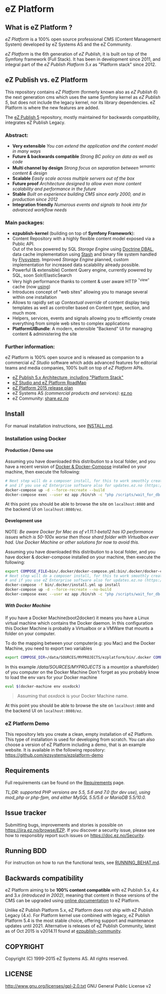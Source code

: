 # eZ Platform

## What is eZ Platform ?
*eZ Platform* is a 100% open source professional CMS (Content Management System) developed by eZ Systems AS and the eZ Community.

*eZ Platform* is the 6th generation of *eZ Publish*, it is built on top of the Symfony framework (Full Stack).
It has been in development since 2011, and integral part of the *eZ Publish Platform 5.x* as "Platform stack" since 2012.

## eZ Publish vs. eZ Platform
This repository contains *eZ Platform* (formerly known also as *eZ Publish 6*) the next generation cms which uses the same Symfony kernel as *eZ Publish 5*, but does not include the legacy kernel, nor its library dependencies.
eZ Platform is where the new features are added.

The [eZ Publish 5](https://github.com/ezsystems/ezpublish-community) repository, mostly maintained for backwards compatibility, integrates eZ Publish Legacy.

### Abstract:
- **Very extensible** *You can extend the application and the content model in many ways*
- **Future & backwards compatible** *Strong BC policy on data as well as code*
- **Multi channel by design** *Strong focus on separation between <sup>semantic</sup> content & design*
- **Scalable** *Easily scale across multiple servers out of the box*
- **Future proof** *Architecture designed to allow even more content scalability and performance in the future*
- **Stable** *Built on experience building CMS since early 2000, and in production since 2012*
- **Integration friendly** *Numerous events and signals to hook into for advanced workflow needs*

### Main packages:
- **ezpublish-kernel** (building on top of **Symfony Framework**):
 - Content Repository with a highly flexible content model exposed via a Public API.<br>
   Out of the box powered by SQL *Storage Engine* using [Doctrine DBAL](http://doctrine-dbal.readthedocs.org/en/latest/reference/configuration.html#driver),
   data cache implementation using [Stash](http://www.stashphp.com/Drivers.html) and binary file system handled by [Flysystem](https://github.com/thephpleague/flysystem#adapters).
   Improved *Storage Engine* planned, custom implementation for increased data scalability already possible.
 - Powerful (& extensible) Content Query engine, currently powered by SQL, soon Solr/ElasticSearch
 - Very high performance thanks to content & user aware HTTP <sup>"view"</sup> cache (now [using](https://github.com/FriendsOfSymfony/FOSHttpCacheBundle))
 - Introduces concept of "web sites" allowing you to manage several within one installation
 - Allows to rapidly set up *Contextual override* of content display twig templates as well as controller based on Content type, section, and much more.
 - Helpers, services, events and signals allowing you to efficiently create everything from simple web sites to complex applications
- **PlatformUIBundle**: A modern, extensible "Backend" UI for managing content & administering the site

### Further information:
eZ Platform is 100% open source and is released as companion to a commercial *eZ Studio* software which adds advanced
features for editorial teams and media companies, 100% built on top of *eZ Platform* APIs.

- [eZ Publish 5.x Architecture, including "Platform Stack"](https://doc.ez.no/pages/viewpage.action?pageId=11403666)
- [eZ Studio and eZ Platform RoadMap](http://ez.no/Blog/What-to-Expect-from-eZ-Studio-and-eZ-Platform)
- [eZ Platform 2015 release plan](http://ez.no/Blog/What-Releases-to-Expect-from-eZ-in-2015)
- eZ Systems AS *(commercial products and services)*: [ez.no](http://ez.no/)
- eZ Community: [share.ez.no](http://ez.no/)

## Install
For manual installation instructions, see [INSTALL.md](https://github.com/ezsystems/ezplatform/blob/master/INSTALL.md).

### Installation using Docker

#### Production / Demo use

Assuming you have downloaded this distribution to a local folder, and you have a recent version of
 [Docker & Docker-Compose](https://www.docker.com/) installed on your machine, then execute the following:
```sh
# Next step will do a composer install, for this to work smoothly create auth.json file with your readonly GitHub token
# and if you use eZ Enterprise software also for updates.ez.no (https://doc.ez.no/display/TECHDOC/Using+Composer)
docker-compose up -d --force-recreate --build
docker-compose exec --user ez app /bin/sh -c "php /scripts/wait_for_db.php; php app/console ezplatform:install clean"
```

At this point you should be able to browse the site on `localhost:8080` and the backend UI on `localhost:8080/ez`.

#### Development use

NOTE: *Be aware Docker for Mac as of v1.11.1-beta12 has IO performance issues which is 50-100x worse then those shard
folder with Virtualbox ever had. Use Docker Machine or other solutions for now to avoid this.*

Assuming you have downloaded this distribution to a local folder, and you have docker & docker-compose installed on your
machine, then execute the following:
```sh
export COMPOSE_FILE=bin/.docker/docker-compose.yml:bin/.docker/docker-compose.dev.yml SYMFONY_ENV=dev SYMFONY_DEBUG=1
# Next step will do a composer install, for this to work smoothly create auth.json file with your readonly GitHub token
# and if you use eZ Enterprise software also for updates.ez.no (https://doc.ez.no/display/TECHDOC/Using+Composer)
docker-compose -f bin/.docker/install.yml up install
docker-compose up -d --force-recreate --no-build
docker-compose exec --user ez app /bin/sh -c "php /scripts/wait_for_db.php; php app/console ezplatform:install clean"
```

##### With Docker Machine

If you have a Docker Machine(boot2docker) it means you have a Linux virtual machine which contains the Docker daemon.
In this configuration this Docker Machine is probably a Virtualbox or a VMWare that mounts a folder on your computer.

To do the mapping between your computer(e.g: you Mac) and the Docker Machine, you need to export two variables
```sh
export COMPOSE_DIR=/data/SOURCES/MYPROJECTS/ezplatform/bin/.docker COMPOSER_HOME=/tmp
```
In this example _/data/SOURCES/MYPROJECTS_ is a mount(or a sharefolder) of you computer on the Docker Machine
Don't forget as you probably know to load the env vars for your Docker machine
```sh
eval $(docker-machine env osxdock)
```
> Assuming that *osxdock* is your Docker Machine name.


At this point you should be able to browse the site on `localhost:8080` and the backend UI on `localhost:8080/ez`.

### eZ Platform Demo
This repository lets you create a clean, empty installation of eZ Platform. This type of installation is used for developing from scratch. You can also choose a version of eZ Platform including a demo, that is an example website. It is available in the following repository: https://github.com/ezsystems/ezplatform-demo

## Requirements
Full requirements can be found on the [Requirements](https://doc.ez.no/display/TECHDOC/Requirements) page.

*TL;DR: supported PHP versions are 5.5, 5.6 and 7.0 (for dev use), using mod_php or php-fpm, and either MySQL 5.5/5.6 or MariaDB 5.5/10.0.*

## Issue tracker
Submitting bugs, improvements and stories is possible on https://jira.ez.no/browse/EZP.
If you discover a security issue, please see how to responsibly report such issues on https://doc.ez.no/Security.

## Running BDD
For instruction on how to run the functional tests, see [RUNNING_BEHAT.md](https://github.com/ezsystems/ezplatform/blob/master/RUNNING_BEHAT.md).

## Backwards compatibility
eZ Platform aiming to be **100% content compatible** with eZ Publish 5.x, 4.x and 3.x *(introduced in 2002)*, meaning
that content in those versions of the CMS can be upgraded using
[online documentation](http://doc.ez.no/eZ-Publish/Upgrading) to eZ Platform.

Unlike eZ Publish Platform 5.x, eZ Platform does not ship with eZ Publish Legacy (4.x). For Platform kernel use combined
with legacy, eZ Publish Platform 5.4 is the most stable choice, offering support and maintenance updates until 2021.
Alternative is releases of eZ Publish Community, latest as of Oct 2015 is v2014.11 found at
[ezpublish-community](https://github.com/ezsystems/ezpublish-community).

## COPYRIGHT
Copyright (C) 1999-2015 eZ Systems AS. All rights reserved.

## LICENSE
http://www.gnu.org/licenses/gpl-2.0.txt GNU General Public License v2

